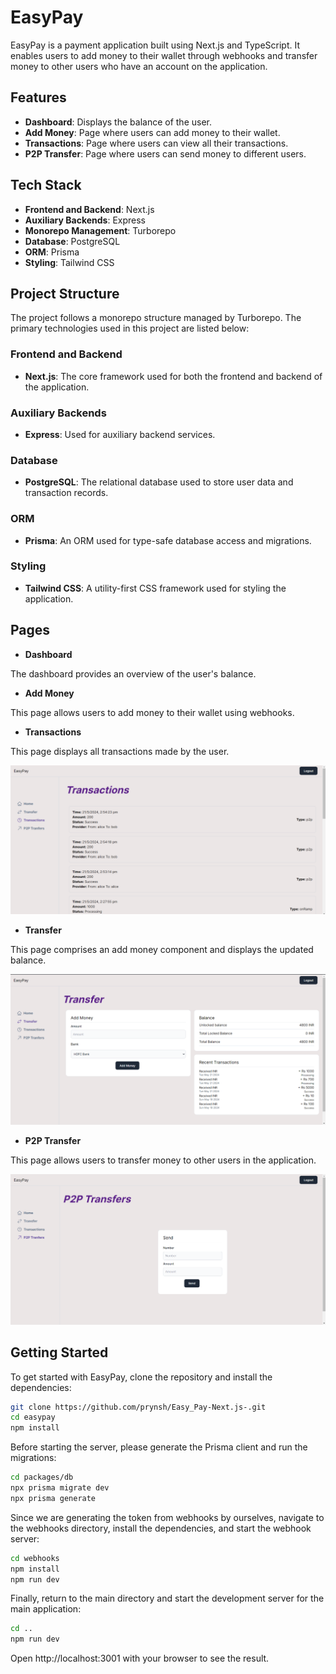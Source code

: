 # EasyPay

EasyPay is a payment application built using Next.js and TypeScript. It enables users to add money to their wallet through webhooks and transfer money to other users who have an account on the application.

## Features

- **Dashboard**: Displays the balance of the user.
- **Add Money**: Page where users can add money to their wallet.
- **Transactions**: Page where users can view all their transactions.
- **P2P Transfer**: Page where users can send money to different users.

## Tech Stack

- **Frontend and Backend**: Next.js
- **Auxiliary Backends**: Express
- **Monorepo Management**: Turborepo
- **Database**: PostgreSQL
- **ORM**: Prisma
- **Styling**: Tailwind CSS

## Project Structure

The project follows a monorepo structure managed by Turborepo. The primary technologies used in this project are listed below:

### Frontend and Backend

- **Next.js**: The core framework used for both the frontend and backend of the application.

### Auxiliary Backends

- **Express**: Used for auxiliary backend services.

### Database

- **PostgreSQL**: The relational database used to store user data and transaction records.

### ORM

- **Prisma**: An ORM used for type-safe database access and migrations.

### Styling

- **Tailwind CSS**: A utility-first CSS framework used for styling the application.

## Pages

- **Dashboard**

The dashboard provides an overview of the user's balance.

- **Add Money**

This page allows users to add money to their wallet using webhooks.

- **Transactions**

This page displays all transactions made by the user.

![Transactions Page](./txn.png)

- **Transfer**

This page comprises an add money component and displays the updated balance.

![Transfer Page](./transfer.png)

- **P2P Transfer**

This page allows users to transfer money to other users in the application.

![P2P Transfer Page](./p2p.png)

## Getting Started

To get started with EasyPay, clone the repository and install the dependencies:

```bash
git clone https://github.com/prynsh/Easy_Pay-Next.js-.git
cd easypay
npm install
```
Before starting the server, please generate the Prisma client and run the migrations:
```bash
cd packages/db 
npx prisma migrate dev
npx prisma generate
```
Since we are generating the token from webhooks by ourselves, navigate to the webhooks directory, install the dependencies, and start the webhook server:
```bash
cd webhooks
npm install
npm run dev
```
Finally, return to the main directory and start the development server for the main application:
```bash
cd ..
npm run dev
```
Open http://localhost:3001 with your browser to see the result.

